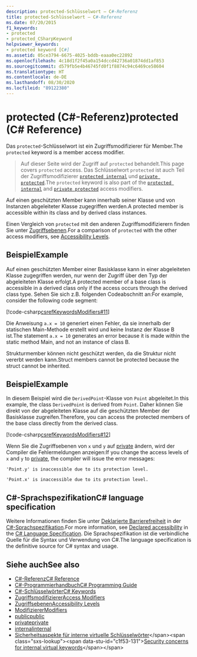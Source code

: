 ```yaml
---
description: protected-Schlüsselwort – C#-Referenz
title: protected-Schlüsselwort – C#-Referenz
ms.date: 07/20/2015
f1_keywords:
- protected
- protected_CSharpKeyword
helpviewer_keywords:
- protected keyword [C#]
ms.assetid: 05ce3794-6675-4025-bddb-eaaa0ec22892
ms.openlocfilehash: 4c18d1f2f45a0a154dccd42736a01874dd1af853
ms.sourcegitcommit: d579fb5e4b46745fd0f1f8874c94c6469ce58604
ms.translationtype: HT
ms.contentlocale: de-DE
ms.lasthandoff: 08/30/2020
ms.locfileid: "89122380"
---
```

# <a name="protected-c-reference"></a><span data-ttu-id="c1f53-103">protected (C#-Referenz)</span><span class="sxs-lookup"><span data-stu-id="c1f53-103">protected (C# Reference)</span></span>

<span data-ttu-id="c1f53-104">Das `protected`-Schlüsselwort ist ein Zugriffsmodifizierer für Member.</span><span class="sxs-lookup"><span data-stu-id="c1f53-104">The `protected` keyword is a member access modifier.</span></span>

 > <span data-ttu-id="c1f53-105">Auf dieser Seite wird der Zugriff auf `protected` behandelt.</span><span class="sxs-lookup"><span data-stu-id="c1f53-105">This page covers `protected` access.</span></span> <span data-ttu-id="c1f53-106">Das Schlüsselwort `protected` ist auch Teil der Zugriffsmodifizierer [`protected internal`](protected-internal.md) und [`private protected`](private-protected.md).</span><span class="sxs-lookup"><span data-stu-id="c1f53-106">The `protected` keyword is also part of the [`protected internal`](protected-internal.md) and [`private protected`](private-protected.md) access modifiers.</span></span>

<span data-ttu-id="c1f53-107">Auf einen geschützten Member kann innerhalb seiner Klasse und von Instanzen abgeleiteter Klasse zugegriffen werden.</span><span class="sxs-lookup"><span data-stu-id="c1f53-107">A protected member is accessible within its class and by derived class instances.</span></span>

<span data-ttu-id="c1f53-108">Einen Vergleich von `protected` mit den anderen Zugriffsmodifizierern finden Sie unter [Zugriffsebenen](accessibility-levels.md).</span><span class="sxs-lookup"><span data-stu-id="c1f53-108">For a comparison of `protected` with the other access modifiers, see [Accessibility Levels](accessibility-levels.md).</span></span>

## <a name="example"></a><span data-ttu-id="c1f53-109">Beispiel</span><span class="sxs-lookup"><span data-stu-id="c1f53-109">Example</span></span>

<span data-ttu-id="c1f53-110">Auf einen geschützten Member einer Basisklasse kann in einer abgeleiteten Klasse zugegriffen werden, nur wenn der Zugriff über den Typ der abgeleiteten Klasse erfolgt.</span><span class="sxs-lookup"><span data-stu-id="c1f53-110">A protected member of a base class is accessible in a derived class only if the access occurs through the derived class type.</span></span> <span data-ttu-id="c1f53-111">Sehen Sie sich z.B. folgenden Codeabschnitt an:</span><span class="sxs-lookup"><span data-stu-id="c1f53-111">For example, consider the following code segment:</span></span>

[!code-csharp[csrefKeywordsModifiers#11](~/samples/snippets/csharp/VS_Snippets_VBCSharp/csrefKeywordsModifiers/CS/csrefKeywordsModifiers.cs#11)]

<span data-ttu-id="c1f53-112">Die Anweisung `a.x = 10` generiert einen Fehler, da sie innerhalb der statischen Main-Methode erstellt wird und keine Instanz der Klasse B ist.</span><span class="sxs-lookup"><span data-stu-id="c1f53-112">The statement `a.x = 10` generates an error because it is made within the static method Main, and not an instance of class B.</span></span>

<span data-ttu-id="c1f53-113">Strukturmember können nicht geschützt werden, da die Struktur nicht vererbt werden kann.</span><span class="sxs-lookup"><span data-stu-id="c1f53-113">Struct members cannot be protected because the struct cannot be inherited.</span></span>

## <a name="example"></a><span data-ttu-id="c1f53-114">Beispiel</span><span class="sxs-lookup"><span data-stu-id="c1f53-114">Example</span></span>

<span data-ttu-id="c1f53-115">In diesem Beispiel wird die `DerivedPoint`-Klasse von `Point` abgeleitet.</span><span class="sxs-lookup"><span data-stu-id="c1f53-115">In this example, the class `DerivedPoint` is derived from `Point`.</span></span> <span data-ttu-id="c1f53-116">Daher können Sie direkt von der abgeleiteten Klasse auf die geschützten Member der Basisklasse zugreifen.</span><span class="sxs-lookup"><span data-stu-id="c1f53-116">Therefore, you can access the protected members of the base class directly from the derived class.</span></span>

[!code-csharp[csrefKeywordsModifiers#12](~/samples/snippets/csharp/VS_Snippets_VBCSharp/csrefKeywordsModifiers/CS/csrefKeywordsModifiers.cs#12)]  

<span data-ttu-id="c1f53-117">Wenn Sie die Zugriffsebenen von `x` und `y` auf [private](private.md) ändern, wird der Compiler die Fehlermeldungen anzeigen:</span><span class="sxs-lookup"><span data-stu-id="c1f53-117">If you change the access levels of `x` and `y` to [private](private.md), the compiler will issue the error messages:</span></span>

`'Point.y' is inaccessible due to its protection level.`

`'Point.x' is inaccessible due to its protection level.`

## <a name="c-language-specification"></a><span data-ttu-id="c1f53-118">C#-Sprachspezifikation</span><span class="sxs-lookup"><span data-stu-id="c1f53-118">C# language specification</span></span>  

<span data-ttu-id="c1f53-119">Weitere Informationen finden Sie unter [Deklarierte Barrierefreiheit](~/_csharplang/spec/basic-concepts.md#declared-accessibility) in der [C#-Sprachspezifikation](/dotnet/csharp/language-reference/language-specification/introduction).</span><span class="sxs-lookup"><span data-stu-id="c1f53-119">For more information, see [Declared accessibility](~/_csharplang/spec/basic-concepts.md#declared-accessibility) in the [C# Language Specification](/dotnet/csharp/language-reference/language-specification/introduction).</span></span> <span data-ttu-id="c1f53-120">Die Sprachspezifikation ist die verbindliche Quelle für die Syntax und Verwendung von C#.</span><span class="sxs-lookup"><span data-stu-id="c1f53-120">The language specification is the definitive source for C# syntax and usage.</span></span>

## <a name="see-also"></a><span data-ttu-id="c1f53-121">Siehe auch</span><span class="sxs-lookup"><span data-stu-id="c1f53-121">See also</span></span>

- [<span data-ttu-id="c1f53-122">C#-Referenz</span><span class="sxs-lookup"><span data-stu-id="c1f53-122">C# Reference</span></span>](../index.md)
- [<span data-ttu-id="c1f53-123">C#-Programmierhandbuch</span><span class="sxs-lookup"><span data-stu-id="c1f53-123">C# Programming Guide</span></span>](../../programming-guide/index.md)
- [<span data-ttu-id="c1f53-124">C#-Schlüsselwörter</span><span class="sxs-lookup"><span data-stu-id="c1f53-124">C# Keywords</span></span>](index.md)
- [<span data-ttu-id="c1f53-125">Zugriffsmodifizierer</span><span class="sxs-lookup"><span data-stu-id="c1f53-125">Access Modifiers</span></span>](access-modifiers.md)
- [<span data-ttu-id="c1f53-126">Zugriffsebenen</span><span class="sxs-lookup"><span data-stu-id="c1f53-126">Accessibility Levels</span></span>](accessibility-levels.md)
- [<span data-ttu-id="c1f53-127">Modifizierer</span><span class="sxs-lookup"><span data-stu-id="c1f53-127">Modifiers</span></span>](index.md)
- [<span data-ttu-id="c1f53-128">public</span><span class="sxs-lookup"><span data-stu-id="c1f53-128">public</span></span>](public.md)
- [<span data-ttu-id="c1f53-129">private</span><span class="sxs-lookup"><span data-stu-id="c1f53-129">private</span></span>](private.md)
- [<span data-ttu-id="c1f53-130">internal</span><span class="sxs-lookup"><span data-stu-id="c1f53-130">internal</span></span>](internal.md)
- <span data-ttu-id="c1f53-131">[Sicherheitsaspekte für interne virtuelle Schlüsselwörter](https://docs.microsoft.com/previous-versions/dotnet/netframework-4.0/heyd8kky(v=vs.100))</span><span class="sxs-lookup"><span data-stu-id="c1f53-131">[Security concerns for internal virtual keywords](https://docs.microsoft.com/previous-versions/dotnet/netframework-4.0/heyd8kky(v=vs.100))</span></span>
